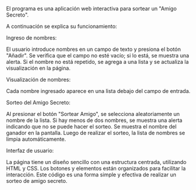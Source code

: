 El programa es una aplicación web interactiva para sortear un "Amigo Secreto". 

A continuación se explica su funcionamiento:

Ingreso de nombres:

El usuario introduce nombres en un campo de texto y presiona el botón "Añadir".
Se verifica que el campo no esté vacío; si lo está, se muestra una alerta.
Si el nombre no está repetido, se agrega a una lista y se actualiza la visualización en la página.

Visualización de nombres:

Cada nombre ingresado aparece en una lista debajo del campo de entrada.

Sorteo del Amigo Secreto:

Al presionar el botón "Sortear Amigo", se selecciona aleatoriamente un nombre de la lista.
Si hay menos de dos nombres, se muestra una alerta indicando que no se puede hacer el sorteo.
Se muestra el nombre del ganador en la pantalla.
Luego de realizar el sorteo, la lista de nombres se limpia automáticamente.

Interfaz de usuario:

La página tiene un diseño sencillo con una estructura centrada, utilizando HTML y CSS.
Los botones y elementos están organizados para facilitar la interacción.
Este código es una forma simple y efectiva de realizar un sorteo de amigo secreto.
